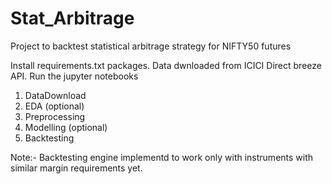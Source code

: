 # Stat_Arbitrage
Project to backtest statistical arbitrage strategy for NIFTY50 futures

Install requirements.txt packages. Data dwnloaded from ICICI Direct breeze API. Run the jupyter notebooks

1. DataDownload
2. EDA (optional)
3. Preprocessing
4. Modelling (optional)
5. Backtesting

Note:- Backtesting engine implementd to work only with instruments with similar margin requirements yet. 
